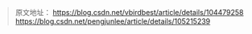 > 原文地址： <https://blog.csdn.net/vbirdbest/article/details/104479258>
https://blog.csdn.net/pengjunlee/article/details/105215239